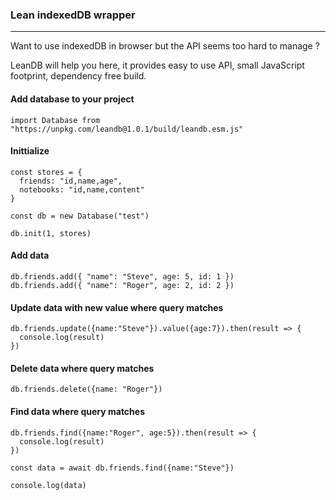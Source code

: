 ### Lean indexedDB wrapper
-----


Want to use indexedDB in browser but the API seems too hard to manage ? 

LeanDB will help you here, it provides easy to use API, small JavaScript footprint, dependency free build.






#### Add database to your project 

```JS
import Database from "https://unpkg.com/leandb@1.0.1/build/leandb.esm.js"

```



 #### Inittialize

```JS
const stores = {
  friends: "id,name,age",
  notebooks: "id,name,content"
}

const db = new Database("test")

db.init(1, stores)

```

#### Add data

```JS
db.friends.add({ "name": "Steve", age: 5, id: 1 })
db.friends.add({ "name": "Roger", age: 2, id: 2 })

```



 #### Update data with new value where query matches

```JS
db.friends.update({name:"Steve"}).value({age:7}).then(result => {
  console.log(result)
})

```


#### Delete data where query matches

```JS
db.friends.delete({name: "Roger"})
```

#### Find data where query matches

```JS
db.friends.find({name:"Roger", age:5}).then(result => {
  console.log(result)
})

const data = await db.friends.find({name:"Steve"})

console.log(data)
```
